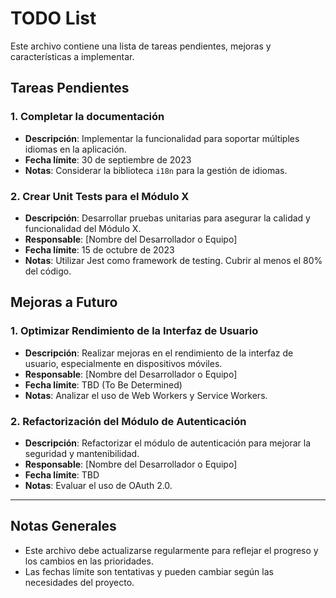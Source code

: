 # TODO List

Este archivo contiene una lista de tareas pendientes, mejoras y características a implementar.

## Tareas Pendientes

### 1. Completar la documentación
- **Descripción**: Implementar la funcionalidad para soportar múltiples idiomas en la aplicación.
- **Fecha límite**: 30 de septiembre de 2023
- **Notas**: Considerar la biblioteca `i18n` para la gestión de idiomas.

### 2. Crear Unit Tests para el Módulo X
- **Descripción**: Desarrollar pruebas unitarias para asegurar la calidad y funcionalidad del Módulo X.
- **Responsable**: [Nombre del Desarrollador o Equipo]
- **Fecha límite**: 15 de octubre de 2023
- **Notas**: Utilizar Jest como framework de testing. Cubrir al menos el 80% del código.

## Mejoras a Futuro

### 1. Optimizar Rendimiento de la Interfaz de Usuario
- **Descripción**: Realizar mejoras en el rendimiento de la interfaz de usuario, especialmente en dispositivos móviles.
- **Responsable**: [Nombre del Desarrollador o Equipo]
- **Fecha límite**: TBD (To Be Determined)
- **Notas**: Analizar el uso de Web Workers y Service Workers.

### 2. Refactorización del Módulo de Autenticación
- **Descripción**: Refactorizar el módulo de autenticación para mejorar la seguridad y mantenibilidad.
- **Responsable**: [Nombre del Desarrollador o Equipo]
- **Fecha límite**: TBD
- **Notas**: Evaluar el uso de OAuth 2.0.

---

## Notas Generales
- Este archivo debe actualizarse regularmente para reflejar el progreso y los cambios en las prioridades.
- Las fechas límite son tentativas y pueden cambiar según las necesidades del proyecto.